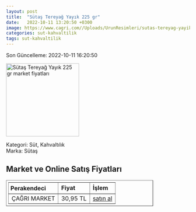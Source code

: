 ```yaml
---
layout: post
title:  "Sütaş Tereyağ Yayık 225 gr"
date:   2022-10-11 13:20:50 +0300
image: https://www.cagri.com//Uploads/UrunResimleri/sutas-tereyag-yayik-225-gr-16-b44.jpg
categories: sut-kahvaltilik
tags: sut-kahvaltilik
---
```


Son Güncelleme: 2022-10-11 16:20:50

<img src="https://www.cagri.com//Uploads/UrunResimleri/sutas-tereyag-yayik-225-gr-16-b44.jpg" width="200" alt="Sütaş Tereyağ Yayık 225 gr market fiyatları" />

Kategori: Süt, Kahvaltılık
<br />
Marka: Sütaş

<h2>Market ve Online Satış Fiyatları</h2>

<table border="1" style="padding: 5px;width:80%;">
  <tr>
    <td style="padding: 5px;"><strong>Perakendeci</strong></td>
    <td><strong>Fiyat</strong></td>
    <td><strong>İşlem</strong></td>
  </tr>
  <tr>
              <td title="Çağrı Market">ÇAĞRI MARKET</td>
              <td>30,95 TL</td>
              <td><a title="Çağrı Market" target="_blank" href="https://www.cagri.com/sutas-tereyag-yayik-250-gr">satın al</a></td>
            </tr>
</table>

